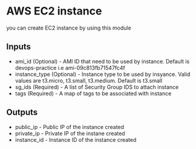 # AWS EC2 instance

you can create EC2 instance by using this module

## Inputs

* ami_id (Optional) - AMI ID that need to be used by instance. Default is devops-practice i.e ami-09c813fb71547fc4f
* instance_type (Optional) - Instance type to be used by insyance. Valid values are t3.micro,  t3.small, t3.medium. Default is t3.small
* sg_ids (Required) - A list of Security Group IDS to attach instance
* tags (Required) - A map of tags to be associated with instance

## Outputs

* public_ip - Public IP of the instance created
* private_ip - Private IP of the instane created
* instance_id - Instance ID of the instance created